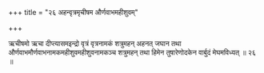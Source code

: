 +++
title = "२६ अहन्वृत्रमृचीषम और्णवाभमहीशुवम्"

+++

ऋचीषमो ऋचा दीप्त्यासमइन्द्रो वृत्रं वृत्रनामकं शत्रुमहन् अहनत् जघान तथा और्णवाभमौर्णवाभनामकमहीशुवमहीशुवनामकञ्च शत्रुमहन् तथा हिमेन तुषारेणोदकेन वार्बुदं मेघमविध्यत् ॥ २६ ॥